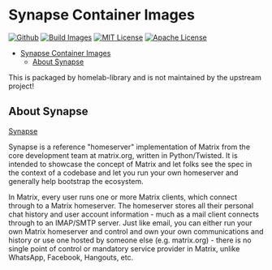 # Synapse Container Images<a name="synapse-container-images"></a>

[![Github](https://img.shields.io/badge/repo-github-brightgreen)](https://github.com/homelab-library/synapse/)
[![Build Images](https://github.com/homelab-library/synapse/actions/workflows/image.yml/badge.svg)](https://github.com/homelab-library/synapse/actions/workflows/image.yml)
[![MIT License](https://img.shields.io/badge/license-MIT-blue)](https://raw.githubusercontent.com/homelab-library/synapse/master/LICENSE-MIT)
[![Apache License](https://img.shields.io/badge/license-Apache-blue)](https://raw.githubusercontent.com/homelab-library/synapse/master/LICENSE-APACHE)

<!-- mdformat-toc start --slug=github --maxlevel=6 --minlevel=1 -->

- [Synapse Container Images](#synapse-container-images)
  - [About Synapse](#about-synapse)

<!-- mdformat-toc end -->

This is packaged by homelab-library and is not maintained by the upstream project!

## About Synapse<a name="about-synapse"></a>

[Synapse](https://github.com/matrix-org/synapse)

Synapse is a reference "homeserver" implementation of Matrix from the core development team at matrix.org,
written in Python/Twisted. It is intended to showcase the concept of Matrix and let folks see the spec in
the context of a codebase and let you run your own homeserver and generally help bootstrap the ecosystem.

In Matrix, every user runs one or more Matrix clients, which connect through to a Matrix homeserver.
The homeserver stores all their personal chat history and user account information - much as a mail
client connects through to an IMAP/SMTP server. Just like email, you can either run your own Matrix
homeserver and control and own your own communications and history or use one hosted by someone else
(e.g. matrix.org) - there is no single point of control or mandatory service provider in Matrix,
unlike WhatsApp, Facebook, Hangouts, etc.
